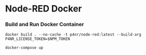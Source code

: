 # Node-RED Docker


### Build and Run Docker Container

    docker build . --no-cache -t p4nr/node-red:latest --build-arg P4NR_LICENSE_TOKEN=$NPM_TOKEN

    docker-compose up
